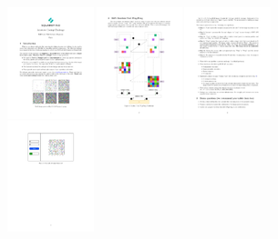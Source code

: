 
<img src="./back_office/assets/1.png" width=30% height=30%>
<img src="./back_office/assets/2.png" width=30% height=30%>
<img src="./back_office/assets/3.png" width=30% height=30%>
<img src="./back_office/assets/4.png" width=30% height=30%>


